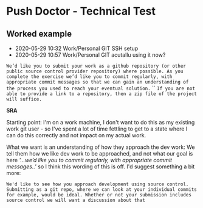 # Push Doctor - Technical Test

## Worked example

- 2020-05-29 10:32 Work/Personal GIT SSH setup
- 2020-05-29 10:57 Work/Personal GIT acutallu using it now?

`We’d like you to submit your work as a github repository (or other public source control provider repository) where possible. As you complete the exercise we’d like you to commit regularly, with appropriate commit messages so that we can gain an understanding of the process you used to reach your eventual solution.`
``
`If you are not able to provide a link to a repository, then a zip file of the project will suffice.`

**SRA**

Starting point: I'm on a work machine, I don't want to do this as my existing work git user - so I've spent a lot of time fettling to get to a state where I can do this correctly and not impact on my actual work.

What we want is an understanding of how they approach the dev work: We tell them how we like dev work to be approached, and not what our goal is here *'...we’d like you to commit regularly, with appropriate commit messages..'* so I think this wording of this is off. I'd suggest something a bit more:

`We'd like to see how you approach development using source control. Submitting as a git repo, where we can look at your individual commits for example, would be ideal. Whether or not your submission includes source control we will want a discussion about that`
